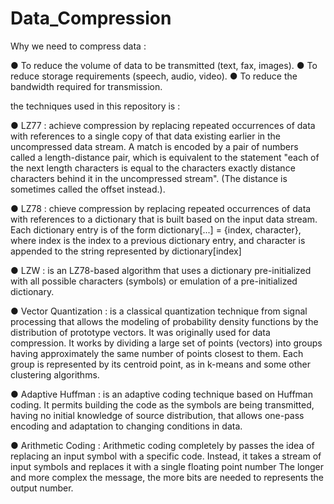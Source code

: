 # Data_Compression

Why we need to compress data : 

● To reduce the volume of data to be transmitted (text, fax, images).
● To reduce storage requirements (speech, audio, video). 
● To reduce the bandwidth required for transmission.

the techniques used in this repository is : 

● LZ77 : achieve compression by replacing repeated occurrences of data with references to a single copy of that data existing earlier in the uncompressed data stream. A match is encoded by a pair of numbers called a length-distance pair, which is equivalent to the statement "each of the next length characters is equal to the characters exactly distance characters behind it in the uncompressed stream". (The distance is sometimes called the offset instead.).


● LZ78 : chieve compression by replacing repeated occurrences of data with references to a dictionary that is built based on the input data stream. Each dictionary entry is of the form dictionary[...] = {index, character}, where index is the index to a previous dictionary entry, and character is appended to the string represented by dictionary[index]


● LZW : is an LZ78-based algorithm that uses a dictionary pre-initialized with all possible characters (symbols) or emulation of a pre-initialized dictionary.


● Vector Quantization : is a classical quantization technique from signal processing that allows the modeling of probability density functions by the distribution of prototype vectors. It was originally used for data compression. It works by dividing a large set of points (vectors) into groups having approximately the same number of points closest to them. Each group is represented by its centroid point, as in k-means and some other clustering algorithms.


● Adaptive Huffman : is an adaptive coding technique based on Huffman coding. It permits building the code as the symbols are being transmitted, having no initial knowledge of source distribution, that allows one-pass encoding and adaptation to changing conditions in data.


● Arithmetic Coding : Arithmetic coding completely by passes the idea of replacing an input symbol with a specific code. Instead, it takes a stream of input symbols and replaces it with a single  floating point number The longer and more complex the message, the more bits are needed to  represents the output number.

